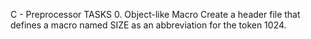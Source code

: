 C - Preprocessor
TASKS
0. Object-like Macro
Create a header file that defines a macro named SIZE as an abbreviation for the token 1024.
